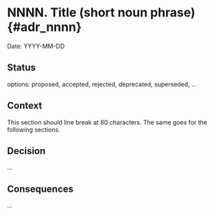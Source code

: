 # NNNN. Title (short noun phrase) {#adr_nnnn}

Date: YYYY-MM-DD

## Status

options: proposed, accepted, rejected, deprecated, superseded, ...

## Context

This section should line break at 80 characters. The same goes for the
following sections.

## Decision

...

## Consequences

...
